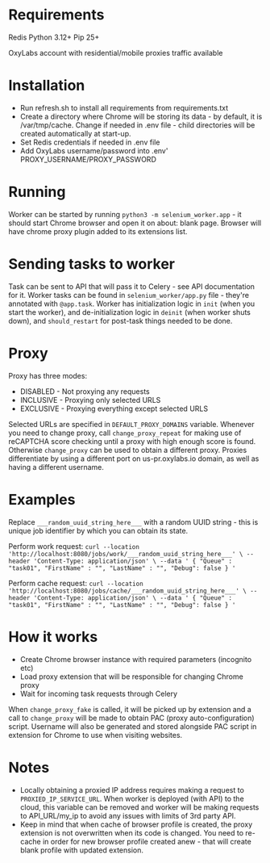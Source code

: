 # Requirements

Redis
Python 3.12+
Pip 25+

OxyLabs account with residential/mobile proxies traffic available

# Installation

- Run refresh.sh to install all requirements from requirements.txt
- Create a directory where Chrome will be storing its data - by default, it is /var/tmp/cache. Change if needed in .env
  file - child directories will be created automatically at start-up.
- Set Redis credentials if needed in .env file
- Add OxyLabs username/password into .env' PROXY_USERNAME/PROXY_PASSWORD

# Running

Worker can be started by running `python3 -m selenium_worker.app` - it should start Chrome browser and open it on about:
blank page.
Browser will have chrome proxy plugin added to its extensions list.

# Sending tasks to worker

Task can be sent to API that will pass it to Celery - see API documentation for it.
Worker tasks can be found in `selenium_worker/app.py` file - they're annotated with `@app.task`.
Worker has initialization logic in `init` (when you start the worker), and de-initialization logic in `deinit` (when
worker shuts down), and `should_restart` for post-task things needed to be done.

# Proxy

Proxy has three modes:

- DISABLED - Not proxying any requests
- INCLUSIVE - Proxying only selected URLS
- EXCLUSIVE - Proxying everything except selected URLS

Selected URLs are specified in `DEFAULT_PROXY_DOMAINS` variable. Whenever you need to change proxy, call
`change_proxy_repeat` for making use of reCAPTCHA score checking until a proxy with high enough score is found.
Otherwise `change_proxy` can be used to obtain a different proxy. Proxies differentiate by using a different port on
us-pr.oxylabs.io domain, as well as having a different username.

# Examples

Replace `___random_uuid_string_here___` with a random UUID string - this is unique job identifier by which you can
obtain its state.

Perform work request: `curl --location 'http://localhost:8080/jobs/work/___random_uuid_string_here___' \
--header 'Content-Type: application/json' \
--data '
{
    "Queue" : "task01",
    "FirstName" : "",
    "LastName" : "",
    "Debug": false
}
'`

Perform cache request: `curl --location 'http://localhost:8080/jobs/cache/___random_uuid_string_here___' \
--header 'Content-Type: application/json' \
--data '
{
    "Queue" : "task01",
    "FirstName" : "",
    "LastName" : "",
    "Debug": false
}
'`

# How it works

- Create Chrome browser instance with required parameters (incognito etc)
- Load proxy extension that will be responsible for changing Chrome proxy
- Wait for incoming task requests through Celery

When `change_proxy_fake` is called, it will be picked up by extension and a call to `change_proxy` will be made to
obtain PAC (proxy auto-configuration) script. Username will also be generated and stored alongside PAC script in
extension for Chrome to use when visiting websites.

# Notes

- Locally obtaining a proxied IP address requires making a request to `PROXIED_IP_SERVICE_URL`. When worker is
  deployed (with API) to the cloud, this variable can be removed and worker will be making requests to API_URL/my_ip to
  avoid any issues with limits of 3rd party API.
- Keep in mind that when cache of browser profile is created, the proxy extension is not overwritten when its code is
  changed. You need to re-cache in order for new browser profile created anew - that will create blank profile with
  updated extension.